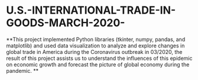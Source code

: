 # U.S.-INTERNATIONAL-TRADE-IN-GOODS-MARCH-2020-

**This project implemented Python libraries (tkinter, numpy, pandas, and matplotlib) and used data visualization to analyze and explore changes in global trade in America during the Coronavirus outbreak in 03/2020, the result of this project assists us to understand the influences of this epidemic on economic growth and forecast the picture of global economy during the pandemic.
**


